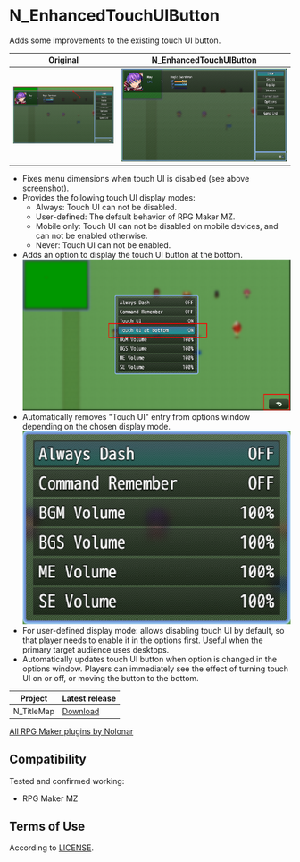 # N_EnhancedTouchUIButton
Adds some improvements to the existing touch UI button.

| Original                                     | N_EnhancedTouchUIButton                  |
| -------------------------------------------- | ---------------------------------------- |
| ![Screenshot without plugin](plugin_off.png) | ![Screenshot with plugin](plugin_on.png) |

- Fixes menu dimensions when touch UI is disabled (see above screenshot).
- Provides the following touch UI display modes:
  - Always: Touch UI can not be disabled.
  - User-defined: The default behavior of RPG Maker MZ.
  - Mobile only: Touch UI can not be disabled on mobile devices, and can not be enabled otherwise.
  - Never: Touch UI can not be enabled.
- Adds an option to display the touch UI button at the bottom.  
![Screenshot with bottom button](bottom_button.png)
- Automatically removes "Touch UI" entry from options window depending on the chosen display mode.  
![Screenshot of options window with display mode set to "Never"](touchUI_disabled.png)
- For user-defined display mode: allows disabling touch UI by default, so that player needs to enable it in the options first. Useful when the primary target audience uses desktops.
- Automatically updates touch UI button when option is changed in the options window. Players can immediately see the effect of turning touch UI on or off, or moving the button to the bottom.

| Project    | Latest release      |
| ---------- | ------------------- |
| N_TitleMap | [Download][release] |

[All RPG Maker plugins by Nolonar][hub]

## Compatibility
Tested and confirmed working:
- RPG Maker MZ

## Terms of Use
According to [LICENSE](LICENSE).

  [hub]: https://github.com/Nolonar/RM_Plugins
  [release]: https://github.com/Nolonar/RM_Plugins-TitleMap/releases/latest/download/N_TitleMap.js
